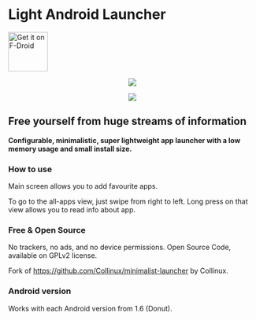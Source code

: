 # Light Android Launcher

[<img src="https://f-droid.org/badge/get-it-on.png"
     alt="Get it on F-Droid"
     height="80">](https://f-droid.org/packages/com.github.postapczuk.lalauncher/)

<p align="center">
  <img src="https://github.com/postapczuk/Light-Android-Launcher/blob/master/Screenshot_20181202-225801.png?raw=true” style="max-height:600px"/>
</p>
<p align="center">
  <img src="https://github.com/postapczuk/Light-Android-Launcher/blob/master/Screenshot_20181202-225806.png?raw=true" style="max-height:600px"/>
</p>

## Free yourself from huge streams of information

<p><b>Configurable, minimalistic, super lightweight app launcher with a low memory usage and small install size.</b></p>

### How to use
<p>Main screen allows you to add favourite apps.</p>
<p>To go to the all-apps view, just swipe from right to left. Long press on that view allows you to read info about app.</p>

### Free & Open Source
   No trackers, no ads, and no device permissions. Open Source Code, available on GPLv2 license.

   Fork of https://github.com/Collinux/minimalist-launcher by Collinux.

### Android version
   Works with each Android version from 1.6 (Donut).
